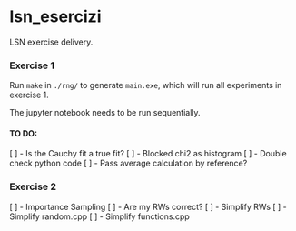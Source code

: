 # lsn_esercizi
LSN exercise delivery.

### Exercise 1

Run `make` in `./rng/` to generate `main.exe`, which will run all experiments in exercise 1. 

The jupyter notebook needs to be run sequentially. 

#### TO DO:

[ ] - Is the Cauchy fit a true fit?
[ ] - Blocked chi2 as histogram
[ ] - Double check python code
[ ] - Pass average calculation by reference?

### Exercise 2

[ ] - Importance Sampling
[ ] - Are my RWs correct?
[ ] - Simplify RWs
[ ] - Simplify random.cpp 
[ ] - Simplify functions.cpp